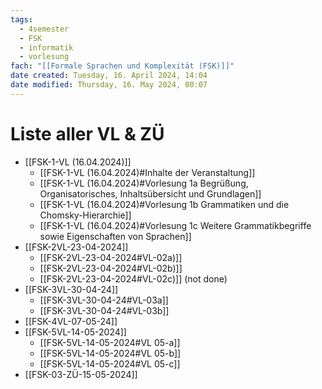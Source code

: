 ```yaml
---
tags:
  - 4semester
  - FSK
  - informatik
  - vorlesung
fach: "[[Formale Sprachen und Komplexität (FSK)]]"
date created: Tuesday, 16. April 2024, 14:04
date modified: Thursday, 16. May 2024, 00:07
---
```


# Liste aller VL & ZÜ

- [[FSK-1-VL (16.04.2024)]]
	- [[FSK-1-VL (16.04.2024)#Inhalte der Veranstaltung]]
	- [[FSK-1-VL (16.04.2024)#Vorlesung 1a Begrüßung, Organisatorisches, Inhaltsübersicht und Grundlagen]]
	- [[FSK-1-VL (16.04.2024)#Vorlesung 1b Grammatiken und die Chomsky-Hierarchie]]
	- [[FSK-1-VL (16.04.2024)#Vorlesung 1c Weitere Grammatikbegriffe sowie Eigenschaften von Sprachen]]
- [[FSK-2VL-23-04-2024]]
	- [[FSK-2VL-23-04-2024#VL-02a)]]
	- [[FSK-2VL-23-04-2024#VL-02b)]]
	- [[FSK-2VL-23-04-2024#VL-02c)]] (not done)
- [[FSK-3VL-30-04-24]]
	- [[FSK-3VL-30-04-24#VL-03a]]
	- [[FSK-3VL-30-04-24#VL-03b]]
- [[FSK-4VL-07-05-24]]
- [[FSK-5VL-14-05-2024]]
	- [[FSK-5VL-14-05-2024#VL 05-a]]
	- [[FSK-5VL-14-05-2024#VL 05-b]]
	- [[FSK-5VL-14-05-2024#VL 05-c]]
- [[FSK-03-ZÜ-15-05-2024]]